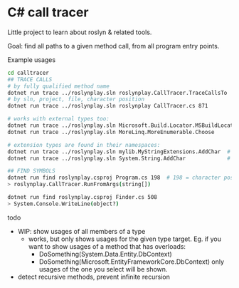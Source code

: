 # C# call tracer

Little project to learn about roslyn & related tools.

Goal: find all paths to a given method call, from all program entry points.

Example usages

```sh
cd calltracer
## TRACE CALLS
# by fully qualified method name
dotnet run trace ../roslynplay.sln roslynplay.CallTracer.TraceCallsTo
# by sln, project, file, character position
dotnet run trace ../roslynplay.sln roslynplay CallTracer.cs 871

# works with external types too:
dotnet run trace ../roslynplay.sln Microsoft.Build.Locator.MSBuildLocator.IsRegistered
dotnet run trace ../roslynplay.sln MoreLinq.MoreEnumerable.Choose

# extension types are found in their namespaces:
dotnet run trace ../roslynplay.sln mylib.MyStringExtensions.AddChar  # works
dotnet run trace ../roslynplay.sln System.String.AddChar             # String.AddChar not found

## FIND SYMBOLS
dotnet run find roslynplay.csproj Program.cs 198  # 198 = character position
> roslynplay.CallTracer.RunFromArgs(string[])

dotnet run find roslynplay.csproj Finder.cs 508
> System.Console.WriteLine(object?)
```

todo
- WIP: show usages of all members of a type
    - works, but only shows usages for the given type target. Eg. if you want
      to show usages of a method that has overloads:
        - DoSomething(System.Data.Entity.DbContext)
        - DoSomething(Microsoft.EntityFrameworkCore.DbContext)
      only usages of the one you select will be shown.
- detect recursive methods, prevent infinite recursion